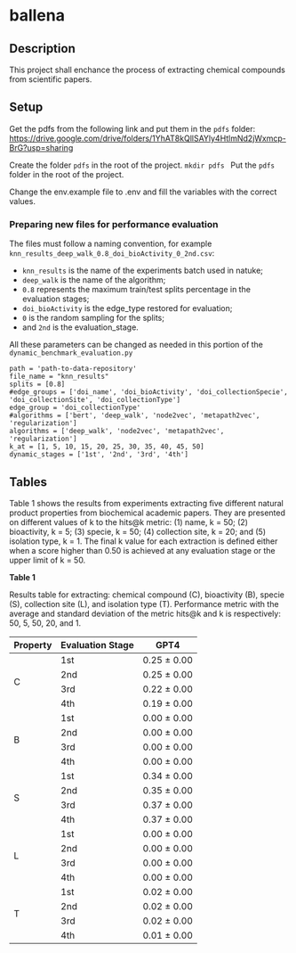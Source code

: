 # ballena

## Description
This project shall enchance the process of extracting chemical compounds from scientific papers. 

## Setup
Get the pdfs from the following link and put them in the `pdfs` folder:
https://drive.google.com/drive/folders/1YhAT8kQllSAYly4HtlmNd2jWxmcp-BrG?usp=sharing

Create the folder `pdfs` in the root of the project.
```mkdir pdfs ```
Put the `pdfs` folder in the root of the project.

Change the env.example file to .env and fill the variables with the correct values.

### Preparing new files for performance evaluation

The files must follow a naming convention, for example `knn_results_deep_walk_0.8_doi_bioActivity_0_2nd.csv`: 
* `knn_results` is the name of the experiments batch used in natuke;
* `deep_walk` is the name of the algorithm;
* `0.8` represents the maximum train/test splits percentage in the evaluation stages;
* `doi_bioActivity` is the edge_type restored for evaluation;
* `0` is the random sampling for the splits;
* and `2nd` is the evaluation_stage.

All these parameters can be changed as needed in this portion of the `dynamic_benchmark_evaluation.py`
```
path = 'path-to-data-repository'
file_name = "knn_results"
splits = [0.8]
#edge_groups = ['doi_name', 'doi_bioActivity', 'doi_collectionSpecie', 'doi_collectionSite', 'doi_collectionType']
edge_group = 'doi_collectionType'
#algorithms = ['bert', 'deep_walk', 'node2vec', 'metapath2vec', 'regularization']
algorithms = ['deep_walk', 'node2vec', 'metapath2vec', 'regularization']
k_at = [1, 5, 10, 15, 20, 25, 30, 35, 40, 45, 50]
dynamic_stages = ['1st', '2nd', '3rd', '4th']
```
## Tables 

Table 1 shows the results from experiments extracting five different natural product properties from biochemical academic papers. They are presented on different values of k to the hits@k metric: (1) name, k = 50; (2) bioactivity, k = 5; (3) specie, k = 50; (4) collection site, k = 20; and (5) isolation type, k = 1. The final k value for each extraction is defined either when a score higher than 0.50 is achieved at any evaluation stage or the upper limit of k = 50.

**Table 1**

Results table for extracting: chemical compound (C), bioactivity (B), specie (S), collection site (L), and isolation type (T). Performance metric with the average and standard deviation of the metric hits@k and k is respectively: 50, 5, 50, 20, and 1.

<table class="tg">
<thead>
  <tr>
    <th class="tg-0pky">Property</th>
    <th class="tg-0pky">Evaluation Stage</th>
    <th class="tg-0pky">GPT4</th>
</thead>
<tbody>
  <tr>
    <td class="tg-0pky" rowspan="4">C</td>
    <td class="tg-0pky">1st</td>
    <td class="tg-0pky">0.25 ± 0.00</td>
  </tr>
  <tr>
    <td class="tg-0pky">2nd</td>
    <td class="tg-0pky">0.25 ± 0.00</td>
  </tr>
  <tr>
    <td class="tg-0pky">3rd</td>
    <td class="tg-0pky">0.22 ± 0.00</td>
  </tr>
  <tr>
    <td class="tg-0pky">4th</td>
    <td class="tg-0pky">0.19 ± 0.00</td>
  </tr>
  <tr>
    <td class="tg-0pky" rowspan="4">B</td>
    <td class="tg-0pky">1st</td>
    <td class="tg-0pky">0.00 ± 0.00</td>
  </tr>
  <tr>
    <td class="tg-0pky">2nd</td>
    <td class="tg-0pky">0.00 ± 0.00</td>
  </tr>
  <tr>
    <td class="tg-0pky">3rd</td>
    <td class="tg-0pky">0.00 ± 0.00</td>
  </tr>
  <tr>
    <td class="tg-0pky">4th</td>
    <td class="tg-0pky">0.00 ± 0.00</td>
  </tr>
  <tr>
    <td class="tg-0pky" rowspan="4">S</td>
    <td class="tg-0pky">1st</td>
    <td class="tg-0pky">0.34 ± 0.00</td>
  </tr>
  <tr>
    <td class="tg-0pky">2nd</td>
    <td class="tg-0pky">0.35 ± 0.00</td>
  </tr>
  <tr>
    <td class="tg-0pky">3rd</td>
    <td class="tg-0pky">0.37 ± 0.00</td>
  </tr>
  <tr>
    <td class="tg-0pky">4th</td>
    <td class="tg-0pky">0.37 ± 0.00</td>
  </tr>
  <tr>
    <td class="tg-0pky" rowspan="4">L</td>
    <td class="tg-0pky">1st</td>
    <td class="tg-0pky">0.00 ± 0.00</td>
  </tr>
  <tr>
    <td class="tg-0pky">2nd</td>
    <td class="tg-0pky">0.00 ± 0.00</td>
  </tr>
  <tr>
    <td class="tg-0pky">3rd</td>
    <td class="tg-0pky">0.00 ± 0.00</td>
  </tr>
  <tr>
    <td class="tg-0pky">4th</td>
    <td class="tg-0pky">0.00 ± 0.00</td>
  </tr>
  <tr>
    <td class="tg-0pky" rowspan="4">T</td>
    <td class="tg-0pky">1st</td>
    <td class="tg-0pky">0.02 ± 0.00</td>
  </tr>
  <tr>
    <td class="tg-0pky">2nd</td>
    <td class="tg-0pky">0.02 ± 0.00</td>
  </tr>
  <tr>
    <td class="tg-0pky">3rd</td>
    <td class="tg-0pky">0.02 ± 0.00</td>
  </tr>
  <tr>
    <td class="tg-0pky">4th</td>
    <td class="tg-0pky">0.01 ± 0.00</td>
  </tr>
</tbody>
</table>

